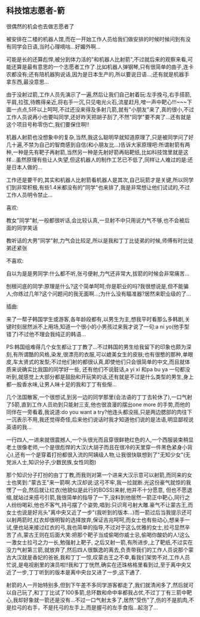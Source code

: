 ## 科技馆志愿者-箭 ##

很偶然的机会也去做志愿者了

被安排在二楼的机器人馆,而在一开始工作人员给我们做安排的时候时候问到有没有同学会日语,当时心理嘀咕...好媚外啊...

可能是长的还算彪悍,被分到体力活的"和机器人比射箭",不过就后来的观察来看,可能还算是最有意思的一个志愿者工作了.比如机器人弹钢琴,只有很简单的曲子,连卡农都没有;还有陪机器狗说话,因为是日本生产的,所以要说日语...;还有就是机器手拿东西,最没意思...

由于没射过箭,工作人员先演示了一遍,然后让我们自己射着玩:左手挽弓,右手搭箭,平肩,拉弦,待瞧得亲近,将右手一沉,只见电光火石,流星赶月,噌一声中靶心!!!~~~下面一点点,5环以上呵呵,不过还没来得及多射几箭,就有"小朋友"来了,真的很小,不过工作人员说再小也要叫同学,还好昨天把胡子刮了,不然"同学"要不爽了...还有就是这个项目号称零伤亡,我们要保住啊!!

机器人射箭也没想象中的复杂,当然,我这么聪明早就知道原理了,只是被同学问了好几十遍,不禁为自己的智商感到自信(和小朋友比...)告诉大家原理吧:所谓射箭有两种,一种是先有靶子再射箭,当然另一种是先射好箭再贴靶纸,比如科技馆里就是这样...虽然原理有些让人失望,但这机器人的制作工艺已不低了,同样让人难过的是:还是日本人做的...

工作还是要干的,其实和机器人比射箭看机器人是其次,自己玩箭才是关键,所以同学们到非常积极,有些1.4米都没有的"同学"也来排了,我是非常想让他们试试的,不过工作人员明令禁止...

喜欢:

教女"同学"射,一般都很听话,会比较认真,一旦射不中只用说力气不够,也不会被后面的同学笑话

教听话的大男"同学"射,力气会比较足,所以是我和丁丁比徒弟的时候,师傅有时比徒弟还紧张

不喜欢:

自以为是是男同学:什么都不听,张弓便射,力气还非常大,拔箭的时候会非常痛苦...

刨根问底的同学:原理是什么?这个简单呵呵;你是职业的吗?我很想说是,但不能骗人;你练过几年?这个问题问的我无面啊...;为什么没有瞄准器?居然来职业级的了...

插曲:

来了一帮子韩国学生或游客,各年龄段都有,以男生为主,想我平时看那么多韩剧,关键时刻居然派不上用场,知道一个很小的小男孩过来我才说了一句:a ni yo(他手型错了)不过他不理会我纯正的韩语...

PS:韩国组难得几个女生都让丁丁教了...不过韩国的男生给我留下的印象也颇为深刻,有所谓酷的风格,染发,很漂亮的衣服,可以媲美女生的皮肤;也有很憨的那种,单眼皮,车太贤式的发型;不过他们射的都很认真,即使他们只会很简单的中文,而且就体质来说确实比我国的同学好一些, 还有他们不说脏话,a yi xi 和pa bu ya 一句都没听到,就感觉上大部分都是鼓励和开玩笑的话,还有就是不过是什么类型的男生,身上都一股香水味,让男人味十足的我和丁丁有些惭...

几个法国散客,一个很想试,到另一边的同学那里(会法语的丁丁去轮休了),一口气射了5箭,直到工作人员劝到只能射三支,他也很浪漫的摆出one more 的手势,而他的同伴在一旁看着,我说道:do you want a try?他连头都没摇,只是两边腮部的肉往下一沉表示不用,我还觉得奇怪,后来他们说话时我才知道他们说的是法语,明显鄙视说英语的我...

一行四人,一进来就很震撼人,一个头很光而且穿很鲜艳红色的人,一个西服装束稍显老土很像老师,一个是很彪悍的大汉(大胡子而且在很冷的天里穿一件黑色紧身小背心),还有一个是穿着打扮都很入流的阿姨级人物,让我很快联想到了"无知少女"(无党派人士,知识分子,少数民族,女性同胞)

那个知识分子打扮的由丁丁教,而我则对第一个进来大汉示意可以射箭,而同来的女士也笑到:"蒙古王"来一箭啊.大汉却说:这弓不牢,我一拉就断.光这份豪气就惊的我愣了一会,然后就让红衣(他貌似是此行的BOSS)来射,他并不十分愿意, 但也不愿退缩,就站过来搭弓引箭,我很简单的指导了一下,没料到他居然一箭正中靶心,同行之人纷纷喝彩,他也不客气,持弓摆了个姿势,唱到:只识弯弓射大雕.豪气不让蒙古王,而女士也说是好兆头"离中央又近了一步"(我听到的版本...)而一箭过后当我提示还可以射两箭时,红衣却很明智的选择放弃,保证吉兆呵呵,而女士也有些动心,想亲手一试,便也站来接过红衣的弓,我也简单的指导,不过对于这么优雅的女士,拉弓显然辛苦了点,蒙古王则在后面大笑:把那个靶子当成偷喝你威士忌,偷喝你酸奶的人!这么一激女士拉弓之力一长,勉强射上靶子, 之后又射一箭,有所进步,上了靶纸,不过实在没力气射第三箭,就放弃了,然后四人很飘逸的离去,负责带我们的工作人员说那个蒙古大汉就是香妃的爸爸,我和丁丁一惊,叹蒙古王之不幸,看我们架势不对,工作人员忙说,是电视剧里的演员啦!!我和丁丁恍然,确实在还珠格格里看到过,至于离中央又近了一步,丁丁听到的版本是离中央台又进了一步,这下通了. 

射箭的人一开始特别多,但到下午差不多同学游客都走了,我们就清闲多了,然后就可以自己玩了,和丁丁比试了100多箭,总环数和命中率都我占优,不过丁丁有三箭中靶心,我却好象就一箭还是没有...不过一口气射太多了,居然"受伤"了,伤的不是肌肉,不是拉弓的右手，不是托弓的左手上,而是握弓的左手食指...起泡了...